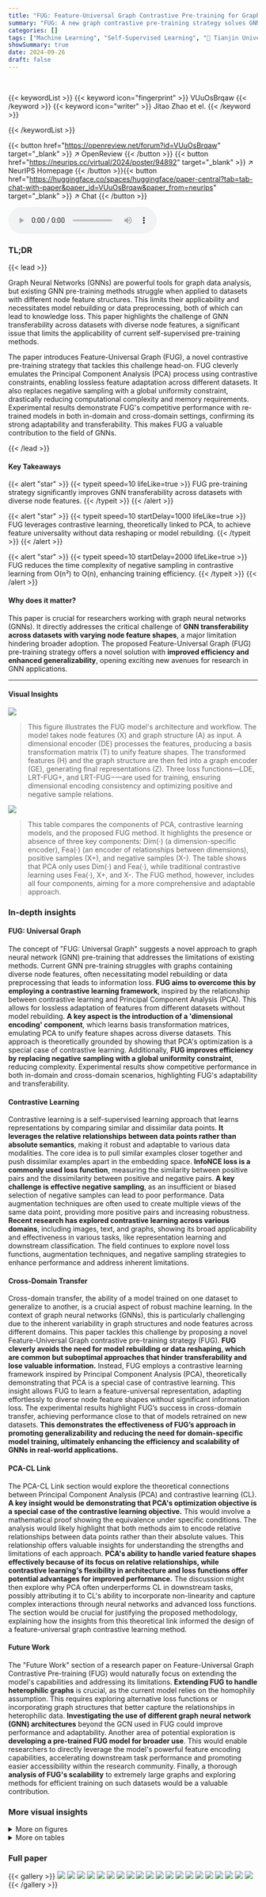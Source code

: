 ```yaml
---
title: "FUG: Feature-Universal Graph Contrastive Pre-training for Graphs with Diverse Node Features"
summary: "FUG: A new graph contrastive pre-training strategy solves GNN transferability issues across datasets with diverse node features, achieving comparable performance to retraining while significantly impr..."
categories: []
tags: ["Machine Learning", "Self-Supervised Learning", "🏢 Tianjin University",]
showSummary: true
date: 2024-09-26
draft: false
---
```


<br>

{{< keywordList >}}
{{< keyword icon="fingerprint" >}} VUuOsBrqaw {{< /keyword >}}
{{< keyword icon="writer" >}} Jitao Zhao et el. {{< /keyword >}}
 
{{< /keywordList >}}

{{< button href="https://openreview.net/forum?id=VUuOsBrqaw" target="_blank" >}}
↗ OpenReview
{{< /button >}}
{{< button href="https://neurips.cc/virtual/2024/poster/94892" target="_blank" >}}
↗ NeurIPS Homepage
{{< /button >}}{{< button href="https://huggingface.co/spaces/huggingface/paper-central?tab=tab-chat-with-paper&paper_id=VUuOsBrqaw&paper_from=neurips" target="_blank" >}}
↗ Chat
{{< /button >}}



<audio controls>
    <source src="https://ai-paper-reviewer.com/VUuOsBrqaw/podcast.wav" type="audio/wav">
    Your browser does not support the audio element.
</audio>


### TL;DR


{{< lead >}}

Graph Neural Networks (GNNs) are powerful tools for graph data analysis, but existing GNN pre-training methods struggle when applied to datasets with different node feature structures.  This limits their applicability and necessitates model rebuilding or data preprocessing, both of which can lead to knowledge loss.  This paper highlights the challenge of GNN transferability across datasets with diverse node features, a significant issue that limits the applicability of current self-supervised pre-training methods. 

The paper introduces Feature-Universal Graph (FUG), a novel contrastive pre-training strategy that tackles this challenge head-on.  FUG cleverly emulates the Principal Component Analysis (PCA) process using contrastive constraints, enabling lossless feature adaptation across different datasets.  It also replaces negative sampling with a global uniformity constraint, drastically reducing computational complexity and memory requirements.  Experimental results demonstrate FUG's competitive performance with re-trained models in both in-domain and cross-domain settings, confirming its strong adaptability and transferability.  This makes FUG a valuable contribution to the field of GNNs.

{{< /lead >}}


#### Key Takeaways

{{< alert "star" >}}
{{< typeit speed=10 lifeLike=true >}} FUG pre-training strategy significantly improves GNN transferability across datasets with diverse node features. {{< /typeit >}}
{{< /alert >}}

{{< alert "star" >}}
{{< typeit speed=10 startDelay=1000 lifeLike=true >}} FUG leverages contrastive learning, theoretically linked to PCA, to achieve feature universality without data reshaping or model rebuilding. {{< /typeit >}}
{{< /alert >}}

{{< alert "star" >}}
{{< typeit speed=10 startDelay=2000 lifeLike=true >}} FUG reduces the time complexity of negative sampling in contrastive learning from O(n²) to O(n), enhancing training efficiency. {{< /typeit >}}
{{< /alert >}}

#### Why does it matter?
This paper is crucial for researchers working with graph neural networks (GNNs).  It directly addresses the critical challenge of **GNN transferability across datasets with varying node feature shapes**, a major limitation hindering broader adoption. The proposed Feature-Universal Graph (FUG) pre-training strategy offers a novel solution with **improved efficiency and enhanced generalizability**, opening exciting new avenues for research in GNN applications.

------
#### Visual Insights



![](https://ai-paper-reviewer.com/VUuOsBrqaw/figures_1_1.jpg)

> This figure illustrates the FUG model's architecture and workflow.  The model takes node features (X) and graph structure (A) as input. A dimensional encoder (DE) processes the features, producing a basis transformation matrix (T) to unify feature shapes. The transformed features (H) and the graph structure are then fed into a graph encoder (GE), generating final representations (Z). Three loss functions—LDE, LRT-FUG+, and LRT-FUG−—are used for training, ensuring dimensional encoding consistency and optimizing positive and negative sample relations.





![](https://ai-paper-reviewer.com/VUuOsBrqaw/tables_4_1.jpg)

> This table compares the components of PCA, contrastive learning models, and the proposed FUG method.  It highlights the presence or absence of three key components: Dim(·) (a dimension-specific encoder), Fea(·) (an encoder of relationships between dimensions), positive samples (X+), and negative samples (X-).  The table shows that PCA only uses Dim(·) and Fea(·), while traditional contrastive learning uses Fea(·), X+, and X-. The FUG method, however, includes all four components, aiming for a more comprehensive and adaptable approach.





### In-depth insights


#### FUG: Universal Graph
The concept of "FUG: Universal Graph" suggests a novel approach to graph neural network (GNN) pre-training that addresses the limitations of existing methods.  Current GNN pre-training struggles with graphs containing diverse node features, often necessitating model rebuilding or data preprocessing that leads to information loss.  **FUG aims to overcome this by employing a contrastive learning framework**, inspired by the relationship between contrastive learning and Principal Component Analysis (PCA). This allows for lossless adaptation of features from different datasets without model rebuilding. **A key aspect is the introduction of a 'dimensional encoding' component**, which learns basis transformation matrices, emulating PCA to unify feature shapes across diverse datasets.  This approach is theoretically grounded by showing that PCA's optimization is a special case of contrastive learning. Additionally, **FUG improves efficiency by replacing negative sampling with a global uniformity constraint**, reducing complexity.  Experimental results show competitive performance in both in-domain and cross-domain scenarios, highlighting FUG's adaptability and transferability.

#### Contrastive Learning
Contrastive learning is a self-supervised learning approach that learns representations by comparing similar and dissimilar data points.  **It leverages the relative relationships between data points rather than absolute semantics**, making it robust and adaptable to various data modalities.  The core idea is to pull similar examples closer together and push dissimilar examples apart in the embedding space.  **InfoNCE loss is a commonly used loss function**, measuring the similarity between positive pairs and the dissimilarity between positive and negative pairs. **A key challenge is effective negative sampling**, as an insufficient or biased selection of negative samples can lead to poor performance.  Data augmentation techniques are often used to create multiple views of the same data point, providing more positive pairs and increasing robustness.  **Recent research has explored contrastive learning across various domains**, including images, text, and graphs, showing its broad applicability and effectiveness in various tasks, like representation learning and downstream classification.  The field continues to explore novel loss functions, augmentation techniques, and negative sampling strategies to enhance performance and address inherent limitations.

#### Cross-Domain Transfer
Cross-domain transfer, the ability of a model trained on one dataset to generalize to another, is a crucial aspect of robust machine learning.  In the context of graph neural networks (GNNs), this is particularly challenging due to the inherent variability in graph structures and node features across different domains.  This paper tackles this challenge by proposing a novel Feature-Universal Graph contrastive pre-training strategy (FUG). **FUG cleverly avoids the need for model rebuilding or data reshaping, which are common but suboptimal approaches that hinder transferability and lose valuable information.**  Instead, FUG employs a contrastive learning framework inspired by Principal Component Analysis (PCA), theoretically demonstrating that PCA is a special case of contrastive learning. This insight allows FUG to learn a feature-universal representation, adapting effortlessly to diverse node feature shapes without significant information loss.  The experimental results highlight FUG’s success in cross-domain transfer, achieving performance close to that of models retrained on new datasets.  **This demonstrates the effectiveness of FUG’s approach in promoting generalizability and reducing the need for domain-specific model training, ultimately enhancing the efficiency and scalability of GNNs in real-world applications.**

#### PCA-CL Link
The PCA-CL Link section would explore the theoretical connections between Principal Component Analysis (PCA) and contrastive learning (CL).  **A key insight would be demonstrating that PCA's optimization objective is a special case of the contrastive learning objective.** This would involve a mathematical proof showing the equivalence under specific conditions. The analysis would likely highlight that both methods aim to encode relative relationships between data points rather than their absolute values.  This relationship offers valuable insights for understanding the strengths and limitations of each approach. **PCA's ability to handle varied feature shapes effectively because of its focus on relative relationships, while contrastive learning's flexibility in architecture and loss functions offer potential advantages for improved performance.**  The discussion might then explore why PCA often underperforms CL in downstream tasks, possibly attributing it to CL's ability to incorporate non-linearity and capture complex interactions through neural networks and advanced loss functions.  The section would be crucial for justifying the proposed methodology, explaining how the insights from this theoretical link informed the design of a feature-universal graph contrastive learning method.

#### Future Work
The "Future Work" section of a research paper on Feature-Universal Graph Contrastive Pre-training (FUG) would naturally focus on extending the model's capabilities and addressing its limitations.  **Extending FUG to handle heterophilic graphs** is crucial, as the current model relies on the homophily assumption.  This requires exploring alternative loss functions or incorporating graph structures that better capture the relationships in heterophilic data.  **Investigating the use of different graph neural network (GNN) architectures** beyond the GCN used in FUG could improve performance and adaptability.  Another area of potential exploration is **developing a pre-trained FUG model for broader use**. This would enable researchers to directly leverage the model's powerful feature encoding capabilities, accelerating downstream task performance and promoting easier accessibility within the research community.  Finally, a thorough **analysis of FUG's scalability** to extremely large graphs and exploring methods for efficient training on such datasets would be a valuable contribution.


### More visual insights

<details>
<summary>More on figures
</summary>


![](https://ai-paper-reviewer.com/VUuOsBrqaw/figures_5_1.jpg)

> This figure illustrates the Feature-Universal Graph (FUG) model's architecture and training process.  It consists of two main components: a dimensional encoder (DE) and a graph encoder (GE). The DE processes node features (X) to produce a basis transformation matrix (T) for unifying feature shapes across different datasets, resulting in a unified feature representation (H). The GE then takes H and the graph structure (A) as input and produces the final graph representation (Z).  The training involves three losses: LDE to enforce global uniformity in the learned transformations, LRT-FUG+ to optimize relationships between positive node pairs, and LRT-FUG- to optimize the global uniformity of the graph representations.  The figure visually depicts these steps and the effects of each loss.


![](https://ai-paper-reviewer.com/VUuOsBrqaw/figures_8_1.jpg)

> This figure shows the impact of different hyperparameters on the performance of the FUG model.  The left panel displays how varying the sample size affects accuracy across multiple datasets. The right panel illustrates the effect of changing the base transformation vector size on the accuracy of the model on different datasets.  The shaded areas around the lines represent confidence intervals, showing the variability in model performance.


![](https://ai-paper-reviewer.com/VUuOsBrqaw/figures_23_1.jpg)

> This figure shows the architecture of the Feature-Universal Graph contrastive pre-training (FUG) model. The model consists of three main components: a learnable dimensional encoding component (DE), a graph encoder (GE), and a relative relationship optimization task (LRT-FUG). The DE component learns a basis transformation matrix T that converts node features into a unified shape. The GE component encodes both the transformed node features and the graph structure to produce graph representations. The LRT-FUG loss function guides the model to learn relative relationships between nodes, improving performance and generalization.  Three losses, LDE, LRT-FUG+, and LRT-FUG-, are used to collaboratively train the DE and GE components.


</details>




<details>
<summary>More on tables
</summary>


![](https://ai-paper-reviewer.com/VUuOsBrqaw/tables_6_1.jpg)
> This table presents the results of cross-domain node classification experiments.  It compares the performance of the proposed FUG model (trained on different datasets) against state-of-the-art models (OFA and GraphControl). The results demonstrate FUG's ability to adapt to datasets with different node feature shapes and its competitive performance compared to models that either reshape features or ignore node attributes.

![](https://ai-paper-reviewer.com/VUuOsBrqaw/tables_7_1.jpg)
> This table presents the results of node classification experiments conducted within the same dataset (intra-domain).  It compares the performance of various methods, including FUG, against state-of-the-art self-supervised and supervised methods on several benchmark datasets. The table highlights the best and second-best performing methods for each dataset, indicating FUG's competitiveness in this setting.  'OOM' signifies that the model ran out of memory on the specified hardware.

![](https://ai-paper-reviewer.com/VUuOsBrqaw/tables_7_2.jpg)
> This table presents the ablation study results for the FUG model, evaluating the impact of removing each loss function (LDE, LRT-FUG-, LRT-FUG+) individually and comparing the results to the full FUG model.  The results are shown in terms of node classification accuracy for several datasets (Cora, CiteSeer, PubMed, Photo, Computers, CS, Physics).  The study demonstrates the contribution of each loss function to the overall performance of the FUG model.

![](https://ai-paper-reviewer.com/VUuOsBrqaw/tables_8_1.jpg)
> This table compares the computational cost (time and VRAM) of four different methods: GRACE, BGRL, GBT, and FUG, on two datasets: CS and Physics.  It shows that FUG has a lower computational cost than GRACE, particularly on the larger Physics dataset where GRACE runs out of memory (OOM).  The table highlights FUG’s efficiency in terms of resource utilization.

![](https://ai-paper-reviewer.com/VUuOsBrqaw/tables_18_1.jpg)
> This table presents the results of cross-domain node classification experiments.  It compares the performance of the proposed FUG model (trained on various datasets) against state-of-the-art models like OFA and GraphControl. The results highlight FUG's ability to adapt to datasets with different node feature shapes, showcasing its transferability across domains.

![](https://ai-paper-reviewer.com/VUuOsBrqaw/tables_19_1.jpg)
> This table presents the results of cross-domain node classification experiments.  It compares the performance of the proposed Feature-Universal Graph (FUG) model against state-of-the-art methods (OFA and GraphControl) on several datasets. The FUG model is pre-trained on one dataset and then tested on others, demonstrating its ability to transfer knowledge across domains.  The results show FUG's performance is competitive with models that have the advantage of being trained and tested on the same datasets.

![](https://ai-paper-reviewer.com/VUuOsBrqaw/tables_20_1.jpg)
> This table presents the statistics of seven graph datasets used in the paper's experiments.  Each dataset is described by the number of nodes, edges, features per node, and number of classes.

![](https://ai-paper-reviewer.com/VUuOsBrqaw/tables_21_1.jpg)
> This table presents the hyperparameters used for the FUG-C model during cross-domain learning experiments.  It shows the number of training epochs, the size of the hidden units in the model, and the weighting factors (lambda values) applied to the three loss functions (LRT-FUG+, LRT-FUG-, and LDE) within the FUG model. These hyperparameters were kept constant across different datasets during the cross-domain learning experiments to test the model's adaptability.

![](https://ai-paper-reviewer.com/VUuOsBrqaw/tables_22_1.jpg)
> This table shows the hyper-parameters used for the FUG model during in-domain learning experiments on different datasets.  The parameters include the number of training epochs, the number of hidden units in the model, and the weights assigned to each of the three loss functions used in the FUG training process (LDE, LRT-FUG+, and LRT-FUG-). The number of hop for topological propagation during embedding is also listed.

![](https://ai-paper-reviewer.com/VUuOsBrqaw/tables_22_2.jpg)
> This table presents the results of cross-domain node classification experiments.  It compares the performance of the proposed FUG model (pre-trained on various datasets) against state-of-the-art methods, OFA and GraphControl, demonstrating FUG's ability to adapt to datasets with different node feature shapes.

</details>




### Full paper

{{< gallery >}}
<img src="https://ai-paper-reviewer.com/VUuOsBrqaw/1.png" class="grid-w50 md:grid-w33 xl:grid-w25" />
<img src="https://ai-paper-reviewer.com/VUuOsBrqaw/2.png" class="grid-w50 md:grid-w33 xl:grid-w25" />
<img src="https://ai-paper-reviewer.com/VUuOsBrqaw/3.png" class="grid-w50 md:grid-w33 xl:grid-w25" />
<img src="https://ai-paper-reviewer.com/VUuOsBrqaw/4.png" class="grid-w50 md:grid-w33 xl:grid-w25" />
<img src="https://ai-paper-reviewer.com/VUuOsBrqaw/5.png" class="grid-w50 md:grid-w33 xl:grid-w25" />
<img src="https://ai-paper-reviewer.com/VUuOsBrqaw/6.png" class="grid-w50 md:grid-w33 xl:grid-w25" />
<img src="https://ai-paper-reviewer.com/VUuOsBrqaw/7.png" class="grid-w50 md:grid-w33 xl:grid-w25" />
<img src="https://ai-paper-reviewer.com/VUuOsBrqaw/8.png" class="grid-w50 md:grid-w33 xl:grid-w25" />
<img src="https://ai-paper-reviewer.com/VUuOsBrqaw/9.png" class="grid-w50 md:grid-w33 xl:grid-w25" />
<img src="https://ai-paper-reviewer.com/VUuOsBrqaw/10.png" class="grid-w50 md:grid-w33 xl:grid-w25" />
<img src="https://ai-paper-reviewer.com/VUuOsBrqaw/11.png" class="grid-w50 md:grid-w33 xl:grid-w25" />
<img src="https://ai-paper-reviewer.com/VUuOsBrqaw/12.png" class="grid-w50 md:grid-w33 xl:grid-w25" />
<img src="https://ai-paper-reviewer.com/VUuOsBrqaw/13.png" class="grid-w50 md:grid-w33 xl:grid-w25" />
<img src="https://ai-paper-reviewer.com/VUuOsBrqaw/14.png" class="grid-w50 md:grid-w33 xl:grid-w25" />
<img src="https://ai-paper-reviewer.com/VUuOsBrqaw/15.png" class="grid-w50 md:grid-w33 xl:grid-w25" />
<img src="https://ai-paper-reviewer.com/VUuOsBrqaw/16.png" class="grid-w50 md:grid-w33 xl:grid-w25" />
<img src="https://ai-paper-reviewer.com/VUuOsBrqaw/17.png" class="grid-w50 md:grid-w33 xl:grid-w25" />
<img src="https://ai-paper-reviewer.com/VUuOsBrqaw/18.png" class="grid-w50 md:grid-w33 xl:grid-w25" />
<img src="https://ai-paper-reviewer.com/VUuOsBrqaw/19.png" class="grid-w50 md:grid-w33 xl:grid-w25" />
<img src="https://ai-paper-reviewer.com/VUuOsBrqaw/20.png" class="grid-w50 md:grid-w33 xl:grid-w25" />
{{< /gallery >}}